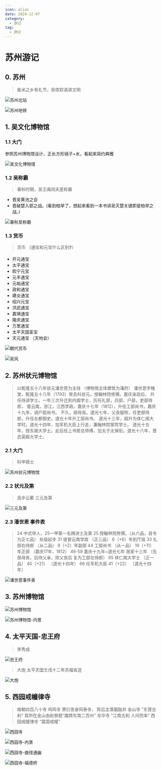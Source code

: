 ```yaml
---
icon: alias
date: 2024-12-07
category:
  - 游记
tag:
  - 游记
---
```


# 苏州游记

<!-- more -->


## 0. 苏州

> 鱼米之乡有礼节，吴侬软语讲文明

![苏州北站](http://cdnblog.laikecc.xyz/%E8%8B%8F%E5%B7%9E%E6%B8%B8%E8%AE%B01207/%E8%8B%8F%E5%B7%9E%E5%8C%97%E7%AB%99.jpeg)

![苏州地铁](http://cdnblog.laikecc.xyz/%E8%8B%8F%E5%B7%9E%E6%B8%B8%E8%AE%B01207/%E8%8B%8F%E5%B7%9E%E5%9C%B0%E9%93%81.jpeg)

## 1. 吴文化博物馆

<sblg-rate rate="5"></sblg-rate>

### 1.1 大门

参照苏州博物馆设计，正长方形镜子+水，看起来简约典雅

![吴文化博物馆](http://cdnblog.laikecc.xyz/%E8%8B%8F%E5%B7%9E%E6%B8%B8%E8%AE%B01207/%E8%8B%8F%E5%B7%9E%E5%90%B4%E6%96%87%E5%8C%96%E5%8D%9A%E7%89%A9%E9%A6%86.jpeg)


### 1.2 吴称霸

> 春秋时期，吴王阖闾夫差称霸
- 晋吴黄池之会
- 晋破楚入郢之战。(看到柏举了，想起来看到一本书讲吴灭楚关键即是柏举之战。)


![春秋吴称霸](http://cdnblog.laikecc.xyz/%E8%8B%8F%E5%B7%9E%E6%B8%B8%E8%AE%B01207/%E5%90%B4%E7%A7%B0%E9%9C%B8.jpeg)


### 1.3 货币

> 货币 （通宝和元宝什么区别❓）
- 开元通宝
- 太平通宝
- 熙宁元宝
- 元丰通宝
- 元祐通宝
- 政和通宝
- 建炎通宝
- 绍兴元宝
- 洪武通宝
- 嘉靖通宝
- 隆庆通宝
- 万里通宝
- 太平天国圣宝
- 天元通宝     （天地会）


![朝代货币](http://cdnblog.laikecc.xyz/%E8%8B%8F%E5%B7%9E%E6%B8%B8%E8%AE%B01207/%E6%9C%9D%E4%BB%A3%E8%B4%A7%E5%B8%81.jpeg)


![吴风](http://cdnblog.laikecc.xyz/%E8%8B%8F%E5%B7%9E%E6%B8%B8%E8%AE%B01207/%E5%90%B4%E9%A3%8E.jpeg)

## 2. 苏州状元博物馆

<sblg-rate rate="5"></sblg-rate>


> 以乾隆五十八年状元潘世恩为主线 （博物馆主体建筑为潘府）
> 潘世恩字槐堂，乾隆五十八年（1793）癸丑科状元，授翰林院修撰。嘉庆亲政后，
升任侍讲学士。一年三次升迁到内阁学士，历任礼部，兵部，户部，吏部侍郎，
督云南，浙江，江西学政。嘉庆十七年（1812），升任工部尚书，嘉庆十九年，调户部尚书。
不久，居母丧。道光七年，父丧服除，任吏部侍郎，升任左都御史。道光十年升工部尚书。
道光十三年，超升为体仁阁大学时。道光十四年，加军机大臣上行走，兼翰林院掌院学士。
道光十五年，授东阁大学士。此后任上书房总师傅，加太子太保衔。道光十八年，晋武英殿大学士。


### 2.1 大门

> 科甲鼎士

![苏州状元博物馆](http://cdnblog.laikecc.xyz/%E8%8B%8F%E5%B7%9E%E6%B8%B8%E8%AE%B01207/%E8%8B%8F%E5%B7%9E%E7%8A%B6%E5%85%83%E5%8D%9A%E7%89%A9%E9%A6%86.jpeg)


### 2.2 状元及第

> 高步云衢 三元及第

![三元及第](http://cdnblog.laikecc.xyz/%E8%8B%8F%E5%B7%9E%E6%B8%B8%E8%AE%B01207/%E8%8B%8F%E5%B7%9E%E7%8A%B6%E5%85%83%E5%8D%9A%E7%89%A9%E9%A6%86-%E9%AB%98%E6%AD%A5%E4%BA%91%E8%A1%A2.jpeg)


### 2.3 潘世恩 事件表

> 24 中式举人，25一甲第一名赐进士及第
> 25 授翰林院修撰。（从六品，县令为正七品）  处级起步
> 31 提督云南学政 （正三品）             6（+6）年到厅级
> 33 礼部右侍郎   （从二品）             8（+2）年副部
> 44 工部尚书     （从一品）             19（+11）年正部  （嘉庆17年，1812）
> 46-59 嘉庆十九年~道光七年 居家十三年 （先居母丧，后侍父亲，除父丧后 复为工部左侍郎）
> 65 体仁阁大学士   （正一品）            40（+21）      （道光十四年）
> 66 任军机大臣                         41（+22）      （道光十四年）

![潘世恩事件表](http://cdnblog.laikecc.xyz/%E8%8B%8F%E5%B7%9E%E6%B8%B8%E8%AE%B01207/%E6%BD%98%E4%B8%96%E6%81%A9%E4%BA%8B%E4%BB%B6%E8%A1%A8.jpeg)


## 3. 苏州博物馆

<sblg-rate rate="4"></sblg-rate>


![苏州博物馆](http://cdnblog.laikecc.xyz/%E8%8B%8F%E5%B7%9E%E6%B8%B8%E8%AE%B01207/%E8%8B%8F%E5%B7%9E%E5%8D%9A%E7%89%A9%E9%A6%86.jpeg)

![苏州博物馆-内景](http://cdnblog.laikecc.xyz/%E8%8B%8F%E5%B7%9E%E6%B8%B8%E8%AE%B01207/%E8%8B%8F%E5%B7%9E%E5%8D%9A%E7%89%A9%E9%A6%86-%E5%86%85%E6%99%AF.jpeg)

## 4. 太平天国-忠王府

<sblg-rate rate="4"></sblg-rate>


> 李秀成

![忠王府](http://cdnblog.laikecc.xyz/%E8%8B%8F%E5%B7%9E%E6%B8%B8%E8%AE%B01207/%E5%BF%A0%E7%8E%8B%E5%BA%9C-%E5%BF%A0%E4%B9%89%E4%B8%87%E5%8F%A4-%E9%A9%AC%E8%B5%9B%E5%85%8B.jpeg)

> 大炮
太平天国壬戌十二年苏福省造

![大炮](http://cdnblog.laikecc.xyz/%E8%8B%8F%E5%B7%9E%E6%B8%B8%E8%AE%B01207/%E5%A4%AA%E5%B9%B3%E5%A4%A9%E5%9B%BD-%E5%A4%A7%E7%82%AE.jpeg)


## 5. 西园戒幢律寺

<sblg-rate rate="5"></sblg-rate>


> 南朝四百八十寺
鸡鸣寺        萧衍舍身同泰寺， 陈后主落胭脂井
金山寺        ”东晋古刹“ 其所在金山由赵眘题“雄跨东南二百州”
龙华寺        “江南古刹 人间兜率”
西园戒幢律寺   “震国戒幢”

![西园寺](http://cdnblog.laikecc.xyz/%E8%8B%8F%E5%B7%9E%E6%B8%B8%E8%AE%B01207/%E8%A5%BF%E5%9B%AD%E5%AF%BA.jpeg)

![西园寺-内景](http://cdnblog.laikecc.xyz/%E8%8B%8F%E5%B7%9E%E6%B8%B8%E8%AE%B01207/%E8%A5%BF%E5%9B%AD%E6%88%92%E5%B9%A2%E5%BE%8B%E5%AF%BA-%E5%86%85%E6%99%AF.jpeg)

![西园寺-曲径通幽](http://cdnblog.laikecc.xyz/%E8%8B%8F%E5%B7%9E%E6%B8%B8%E8%AE%B01207/%E8%A5%BF%E5%9B%AD%E6%88%92%E5%B9%A2%E5%BE%8B%E5%AF%BA-%E5%86%85%E6%99%AF.jpeg)


![西园寺-福德桥](http://cdnblog.laikecc.xyz/%E8%8B%8F%E5%B7%9E%E6%B8%B8%E8%AE%B01207/%E8%A5%BF%E5%9B%AD%E6%88%92%E5%B9%A2%E5%BE%8B%E5%AF%BA-%E7%A6%8F%E5%BE%B7%E6%A1%A5.jpeg)